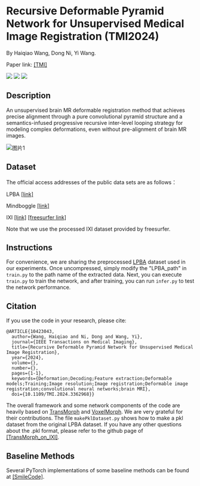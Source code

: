 # Recursive Deformable Pyramid Network for Unsupervised Medical Image Registration (TMI2024)

By Haiqiao Wang, Dong Ni, Yi Wang.

Paper link: [[TMI]](https://ieeexplore.ieee.org/document/10423043)

<a href="https://www.python.org/"><img src="https://img.shields.io/badge/Python-3.9-ff69b4.svg" /></a>
<a href= "https://pytorch.org/"> <img src="https://img.shields.io/badge/PyTorch-11.3-2BAF2B.svg" /></a>
<a href="https://opensource.org/licenses/MIT"><img src="https://img.shields.io/badge/License-MIT-yellow.svg"></a>
## Description
An unsupervised brain MR deformable registration method that achieves precise alignment through a pure convolutional pyramid structure and a semantics-infused progressive recursive inter-level looping strategy for modeling complex deformations, even without pre-alignment of brain MR images.

![图片1](https://github.com/ZAX130/RDP/assets/43944700/66c3058f-7d9c-499c-8017-40c62240f4d7)


## Dataset
The official access addresses of the public data sets are as follows：

LPBA [[link]](https://resource.loni.usc.edu/resources/atlases-downloads/) 

Mindboggle [[link]](https://osf.io/yhkde/)

IXI [[link]](https://surfer.nmr.mgh.harvard.edu/pub/data/) [[freesurfer link]](https://surfer.nmr.mgh.harvard.edu/pub/data/ixi/)

Note that we use the processed IXI dataset provided by freesurfer.

## Instructions
For convenience, we are sharing the preprocessed [LPBA](https://drive.usercontent.google.com/download?id=1mFzZDn2qPAiP1ByGZ7EbsvEmm6vrS5WO&export=download&authuser=0) dataset used in our experiments. Once uncompressed, simply modify the "LPBA_path" in `train.py` to the path name of the extracted data. Next, you can execute `train.py` to train the network, and after training, you can run `infer.py` to test the network performance.

## Citation
If you use the code in your research, please cite:
```
@ARTICLE{10423043,
  author={Wang, Haiqiao and Ni, Dong and Wang, Yi},
  journal={IEEE Transactions on Medical Imaging}, 
  title={Recursive Deformable Pyramid Network for Unsupervised Medical Image Registration}, 
  year={2024},
  volume={},
  number={},
  pages={1-1},
  keywords={Deformation;Decoding;Feature extraction;Deformable models;Training;Image resolution;Image registration;Deformable image registration;convolutional neural networks;brain MRI},
  doi={10.1109/TMI.2024.3362968}}
```
The overall framework and some network components of the code are heavily based on [TransMorph](https://github.com/junyuchen245/TransMorph_Transformer_for_Medical_Image_Registration) and [VoxelMorph](https://github.com/voxelmorph/voxelmorph). We are very grateful for their contributions. The file `makePklDataset.py` shows how to make a pkl dataset from the original LPBA dataset. If you have any other questions about the .pkl format, please refer to the github page of [[TransMorph_on_IXI]](https://github.com/junyuchen245/TransMorph_Transformer_for_Medical_Image_Registration/blob/main/IXI/TransMorph_on_IXI.md). 

## Baseline Methods
Several PyTorch implementations of some baseline methods can be found at [[SmileCode]](https://github.com/ZAX130/SmileCode/tree/main).
